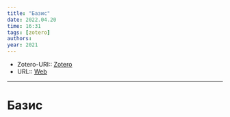 ```yaml
---
title: "Базис"
date: 2022.04.20
time: 16:31
tags: [zotero]
authors: 
year: 2021
---
```


- Zotero-URI:: [Zotero](zotero://select/items/@Bazis2021)
- URL:: [Web](https://ru.wikipedia.org/w/index.php?title=%D0%91%D0%B0%D0%B7%D0%B8%D1%81&oldid=118161596)

---

# Базис

